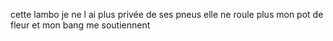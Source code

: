cette lambo je ne l ai plus privée de ses pneus
elle ne roule plus
mon pot de fleur et mon bang me soutiennent